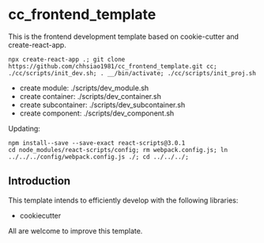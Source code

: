 cc_frontend_template
==========
This is the frontend development template based on cookie-cutter and create-react-app.

    npx create-react-app .; git clone https://github.com/chhsiao1981/cc_frontend_template.git cc; ./cc/scripts/init_dev.sh; . __/bin/activate; ./cc/scripts/init_proj.sh

* create module: ./scripts/dev_module.sh
* create container: ./scripts/dev_container.sh
* create subcontainer: ./scripts/dev_subcontainer.sh
* create component: ./scripts/dev_component.sh

Updating:

    npm install--save --save-exact react-scripts@3.0.1
    cd node_modules/react-scripts/config; rm webpack.config.js; ln ../../../config/webpack.config.js ./; cd ../../../;

Introduction
-----
This template intends to efficiently develop with the following libraries:

* cookiecutter

All are welcome to improve this template.

